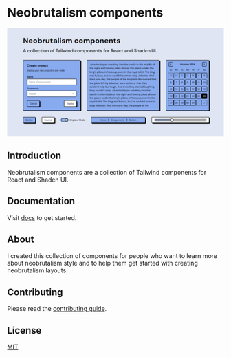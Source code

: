 # Neobrutalism components

<img src="public/preview.png" alt="preview">

## Introduction

Neobrutalism components are a collection of Tailwind components for React and Shadcn UI.

## Documentation

Visit [docs](https://www.neobrutalism.dev/docs) to get started.

## About 

I created this collection of components for people who want to learn more about neobrutalism style and to help them get started with creating neobrutalism layouts.

## Contributing

Please read the [contributing guide](/CONTRIBUTING.md).

## License

[MIT](https://github.com/ekmas/neobrutalism-components/blob/main/LICENSE)
